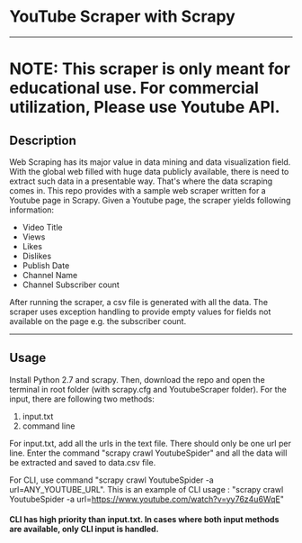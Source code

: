 # YouTube Scraper with Scrapy
-------------------------------

# NOTE: This scraper is only meant for educational use. For commercial utilization, Please use Youtube API.

## Description
Web Scraping has its major value in data mining and data visualization field. With the global web filled with huge data publicly
available, there is need to extract such data in a presentable way. That's where the data scraping comes in. This repo provides
with a sample web scraper written for a Youtube page in Scrapy. Given a Youtube page, the scraper yields following information:
  
- Video Title
- Views
- Likes
- Dislikes
- Publish Date
- Channel Name
- Channel Subscriber count

After running the scraper, a csv file is generated with all the data. The scraper uses exception handling to provide empty values
for fields not available on the page e.g. the subscriber count.

------------------------------------------

## Usage
Install Python 2.7 and scrapy. Then, download the repo and open the terminal in root folder (with scrapy.cfg and YoutubeScraper folder). For the input, there are following two methods:

1. input.txt
2. command line

For input.txt, add all the urls in the text file. There should only be one url per line. Enter the command "scrapy crawl YoutubeSpider" and all the data
will be extracted and saved to data.csv file. 

For CLI, use command "scrapy crawl YoutubeSpider -a url=ANY_YOUTUBE_URL". This is an example of CLI usage : "scrapy crawl YoutubeSpider -a url=https://www.youtube.com/watch?v=yy76z4u6WqE"

#### CLI has high priority than input.txt. In cases where both input methods are available, only CLI input is handled.
